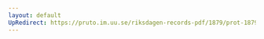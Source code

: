 ```yaml
---
layout: default
UpRedirect: https://pruto.im.uu.se/riksdagen-records-pdf/1879/prot-1879--fk--024/prot-1879--fk--024_003.pdf
---
```

